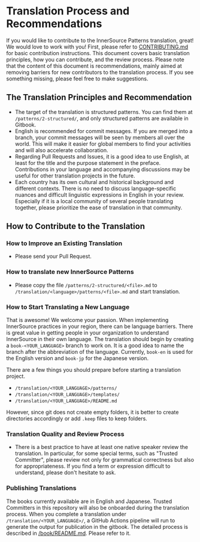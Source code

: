 # Translation Process and Recommendations

If you would like to contribute to the InnerSource Patterns translation, great! We would love to work with you!
First, please refer to [CONTRIBUTING.md](/CONTRIBUTING.md) for basic contribution instructions.
This document covers basic translation principles, how you can contribute, and the review process. Please note that the content of this document is recommendations, mainly aimed at removing barriers for new contributors to the translation process. If you see something missing, please feel free to make suggestions.

## The Translation Principles and Recommendation

- The target of the translation is structured patterns. You can find them at ```/patterns/2-structured/```, and only structured patterns are available in Gitbook.
- English is recommended for commit messages. If you are merged into a branch, your commit messages will be seen by members all over the world. This will make it easier for global members to find your activities and will also accelerate collaboration.
- Regarding Pull Requests and Issues, it is a good idea to use English, at least for the title and the purpose statement in the preface. Contributions in your language and accompanying discussions may be useful for other translation projects in the future.
- Each country has its own cultural and historical background and different contexts. There is no need to discuss language-specific nuances and difficult linguistic expressions in English in your review. Especially if it is a local community of several people translating together, please prioritize the ease of translation in that community.

## How to Contribute to the Translation

### How to Improve an Existing Translation

- Please send your Pull Request.

### How to translate new InnerSource Patterns

- Please copy the file ```/patterns/2-structured/<file>.md``` to ```/translation/<language>/patterns/<file>.md``` and start translation.

### How to Start Translating a New Language

That is awesome! We welcome your passion. When implementing InnerSource practices in your region, there can be language barriers. There is great value in getting people in your organization to understand InnerSource in their own language. The translation should begin by creating a ```book-<YOUR_LANGUAGE>``` branch to work on. It is a good idea to name the branch after the abbreviation of the language. Currently, ```book-en``` is used for the English version and ```book-jp``` for the Japanese version.

There are a few things you should prepare before starting a translation project.

- ```/translation/<YOUR_LANGUAGE>/patterns/```
- ```/translation/<YOUR_LANGUAGE>/templates/```
- ```/translation/<YOUR_LANGUAGE>/README.md```

However, since git does not create empty folders, it is better to create directories accordingly or add ```.keep``` files to keep folders.

### Translation Quality and Review Process

- There is a best practice to have at least one native speaker review the translation. In particular, for some special terms, such as "Trusted Committer", please review not only for grammatical correctness but also for appropriateness. If you find a term or expression difficult to understand, please don't hesitate to ask.

### Publishing Translations

The books currently available are in English and Japanese. Trusted Committers in this repository will also be onboarded during the translation process. When you complete a translation under ```/translation/<YOUR_LANGUAGE>/```, a GitHub Actions pipeline will run to generate the output for publication in the gitbook. The detailed process is described in [/book/README.md](/book/README.md). Please refer to it.

